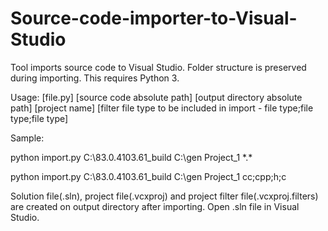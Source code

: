 # Source-code-importer-to-Visual-Studio
Tool imports source code to Visual Studio. Folder structure is preserved during importing.
This requires Python 3.

Usage: [file.py] [source code absolute path] [output directory absolute path] [project name] [filter file type to be included in import - file type;file type;file type]
  
Sample: 
  
python import.py C:\83.0.4103.61_build C:\gen Project_1 \*.\*

python import.py C:\83.0.4103.61_build C:\gen Project_1 cc;cpp;h;c

Solution file(.sln), project file(.vcxproj) and project filter file(.vcxproj.filters) are created on output directory after importing.
Open .sln file in Visual Studio.
